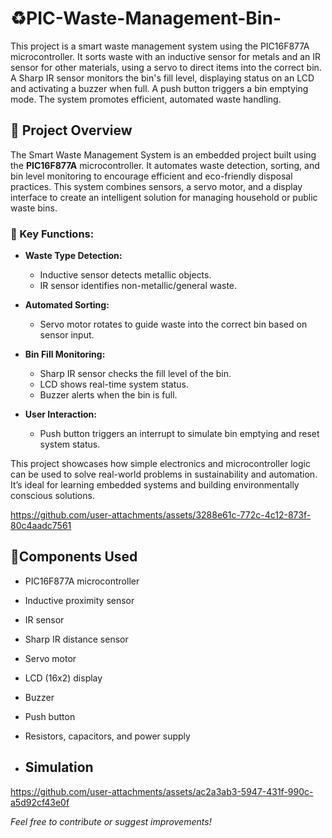 # ♻️PIC-Waste-Management-Bin-
This project is a smart waste management system using the PIC16F877A microcontroller. It sorts waste with an inductive sensor for metals and an IR sensor for other materials, using a servo to direct items into the correct bin. A Sharp IR sensor monitors the bin's fill level, displaying status on an LCD and activating a buzzer when full. A push button triggers a bin emptying mode. The system promotes efficient, automated waste handling.


## 📘 Project Overview

The Smart Waste Management System is an embedded project built using the **PIC16F877A** microcontroller. It automates waste detection, sorting, and bin level monitoring to encourage efficient and eco-friendly disposal practices. This system combines sensors, a servo motor, and a display interface to create an intelligent solution for managing household or public waste bins.

### 🔧 Key Functions:

- **Waste Type Detection:**
  - Inductive sensor detects metallic objects.
  - IR sensor identifies non-metallic/general waste.

- **Automated Sorting:**
  - Servo motor rotates to guide waste into the correct bin based on sensor input.

- **Bin Fill Monitoring:**
  - Sharp IR sensor checks the fill level of the bin.
  - LCD shows real-time system status.
  - Buzzer alerts when the bin is full.

- **User Interaction:**
  - Push button triggers an interrupt to simulate bin emptying and reset system status.

This project showcases how simple electronics and microcontroller logic can be used to solve real-world problems in sustainability and automation. It’s ideal for learning embedded systems and building environmentally conscious solutions.



https://github.com/user-attachments/assets/3288e61c-772c-4c12-873f-80c4aadc7561




## 🧰Components Used

- PIC16F877A microcontroller
- Inductive proximity sensor
- IR sensor
- Sharp IR distance sensor
- Servo motor
- LCD (16x2) display
- Buzzer
- Push button
- Resistors, capacitors, and power supply


- ## Simulation
https://github.com/user-attachments/assets/ac2a3ab3-5947-431f-990c-a5d92cf43e0f

*Feel free to contribute or suggest improvements!* 





